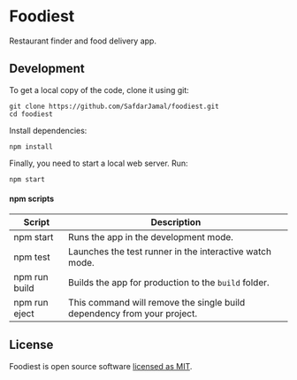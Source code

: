 # Foodiest

Restaurant finder and food delivery app.

## Development

To get a local copy of the code, clone it using git:

```
git clone https://github.com/SafdarJamal/foodiest.git
cd foodiest
```

Install dependencies:

```
npm install
```

Finally, you need to start a local web server. Run:

```
npm start
```

#### npm scripts

| Script        | Description                                                             |
| ------------- | ----------------------------------------------------------------------- |
| npm start     | Runs the app in the development mode.                                   |
| npm test      | Launches the test runner in the interactive watch mode.                 |
| npm run build | Builds the app for production to the `build` folder.                    |
| npm run eject | This command will remove the single build dependency from your project. |

## License

Foodiest is open source software [licensed as MIT](https://github.com/SafdarJamal/foodiest/blob/master/LICENSE).
